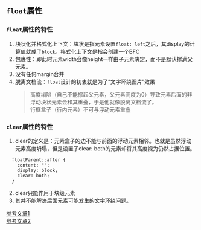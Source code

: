 ## `float`属性
### `float`属性的特性
1. 块状化并格式化上下文：块状是指元素设置`float: left`之后，其display的计算值就成了`block`。格式化上下文是指会创建一个BFC
2. 包裹性：即此时元素width会像height一样由子元素决定，而不是默认撑满父元素。
3. 没有任何margin合并
4. 脱离文档流：`float`设计的初衷就是为了“文字环绕图片”效果
    > 高度塌陷（自己不能撑起父元素，父元素高度为0）导致元素后面的非浮动块状元素会和其重叠，于是他就像脱离文档流了。<br>
    > 行框盒子（行内元素）不可与浮动元素重叠
### `clear`属性的特性
1. clear的定义是：元素盒子的边不能与前面的浮动元素相邻。也就是虽然浮动元素高度坍塌，但是设置了clear: both的元素却将其高度视为仍然占据位置。
```
  floatParent::after {
    content: "";
    display: block;
    clear: both;
  }
```
2. clear只能作用于块级元素
3. 其并不能解决后面元素可能发生的文字环绕问题。

[参考文章1](https://juejin.im/post/5ce607a7e51d454f6f16eb3d#heading-20)<br>
[参考文章2](https://juejin.im/post/59b73d5bf265da064618731d)
